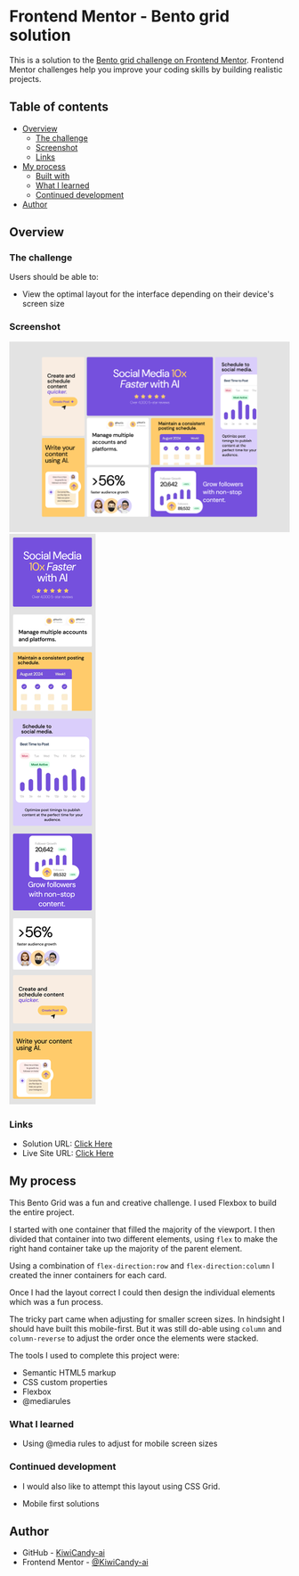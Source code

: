 # Frontend Mentor - Bento grid solution

This is a solution to the [Bento grid challenge on Frontend Mentor](https://www.frontendmentor.io/challenges/bento-grid-RMydElrlOj). Frontend Mentor challenges help you improve your coding skills by building realistic projects. 

## Table of contents

- [Overview](#overview)
  - [The challenge](#the-challenge)
  - [Screenshot](#screenshot)
  - [Links](#links)
- [My process](#my-process)
  - [Built with](#built-with)
  - [What I learned](#what-i-learned)
  - [Continued development](#continued-development)
- [Author](#author)


## Overview

### The challenge

Users should be able to:

- View the optimal layout for the interface depending on their device's screen size

### Screenshot

![(./mobile-solution.png)](https://github.com/KiwiCandy-ai/bento-grid/blob/main/desktop-solution.png?raw=true)
![(/desktop-solution.png)](https://github.com/KiwiCandy-ai/bento-grid/blob/main/mobile-solution.png?raw=true)


### Links

- Solution URL: [Click Here](https://github.com/KiwiCandy-ai/bento-grid)
- Live Site URL: [Click Here](https://kiwicandy-ai.github.io/bento-grid/)

## My process

This Bento Grid was a fun and creative challenge. I used Flexbox to build the entire project. 

I started with one container that filled the majority of the viewport. I then divided that container into two different elements, using <code>flex</code> to make the right hand container take up the majority of the parent element. 

Using a combination of <code>flex-direction:row</code> and <code>flex-direction:column</code> I created the inner containers for each card. 

Once I had the layout correct I could then design the individual elements which was a fun process. 

The tricky part came when adjusting for smaller screen sizes. In hindsight I should have built this mobile-first. But it was still do-able using <code>column</code> and <code>column-reverse</code> to adjust the order once the elements were stacked. 

The tools I used to complete this project were: 

- Semantic HTML5 markup
- CSS custom properties
- Flexbox
- @mediarules

### What I learned

- Using @media rules to adjust for mobile screen sizes

### Continued development

- I would also like to attempt this layout using CSS Grid.

- Mobile first solutions

## Author

- GitHub - [KiwiCandy-ai](https://github.com/KiwiCandy-ai)
- Frontend Mentor - [@KiwiCandy-ai](https://www.frontendmentor.io/profile/KiwiCandy-ai)

